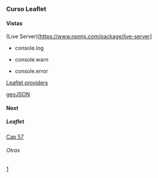 ### Curso Leaflet

#### Vistas

(Live Server)[https://www.npmjs.com/package/live-server]

* console.log

* console.warn

* console.error


[Leaflet providers](https://github.com/leaflet-extras/leaflet-providers)

[geoJSON](http://geojson.io/#map=2/0/20)

#### Next

##### Leaflet

[Cap 57](https://www.udemy.com/course/leaflet-crea-mapas-interactivos-para-la-web/learn/lecture/36642688#overview)

###### Otras
[1](https://www.adictosaltrabajo.com/2016/06/22/mapas-interactivos-con-leaflet-js/)
